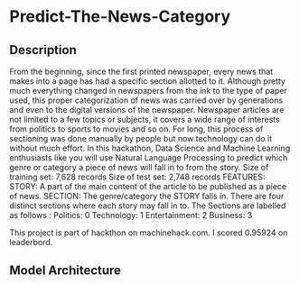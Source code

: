 # Predict-The-News-Category

## Description 
  From the beginning, since the first printed newspaper, every news that makes into a page has had a specific section allotted to it. Although pretty much everything changed in newspapers from the ink to the type of paper used, this proper categorization of news was carried over by generations and even to the digital versions of the newspaper. Newspaper articles are not limited to a few topics or subjects, it covers a wide range of interests from politics to sports to movies and so on. For long, this process of sectioning was done manually by people but now technology can do it without much effort. In this hackathon, Data Science and Machine Learning enthusiasts like you will use Natural Language Processing to predict which genre or category a piece of news will fall in to from the story. Size of training set: 7,628 records Size of test set: 2,748 records FEATURES: STORY:  A part of the main content of the article to be published as a piece of news. SECTION: The genre/category the STORY falls in. There are four distinct sections where each story may fall in to. The Sections are labelled as follows : Politics: 0 Technology: 1 Entertainment: 2 Business: 3

  This project is part of hackthon on machinehack.com. I scored 0.95924 on leaderbord.
  
## Model Architecture
  
